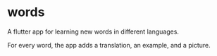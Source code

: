 # words

A flutter app for learning new words in different languages.

For every word, the app adds a translation, an example, and a picture.